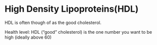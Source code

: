 # High Density Lipoproteins(HDL)

HDL is often though of as the good cholesterol.

Health level: HDL (“good” cholesterol) is the one number you want to be high (ideally above 60)
